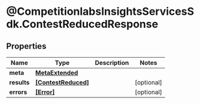 # @CompetitionlabsInsightsServicesSdk.ContestReducedResponse

## Properties

Name | Type | Description | Notes
------------ | ------------- | ------------- | -------------
**meta** | [**MetaExtended**](MetaExtended.md) |  | 
**results** | [**[ContestReduced]**](ContestReduced.md) |  | [optional] 
**errors** | [**[Error]**](Error.md) |  | [optional] 


